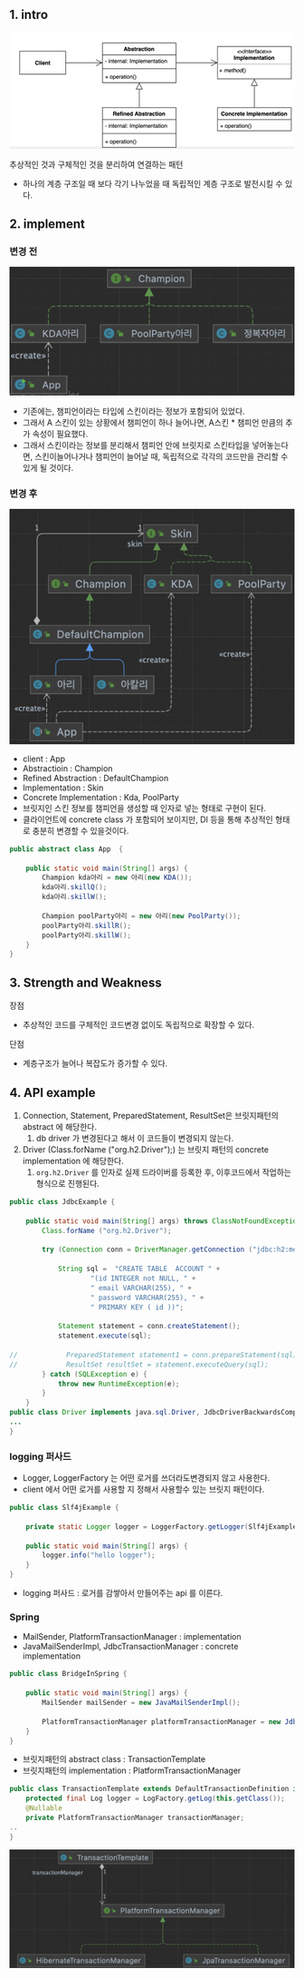 ## 1. intro



![스크린샷 2023-07-04 오후 2.31.34](img/bridge-01.png)

추상적인 것과 구체적인 것을 분리하여 연결하는 패턴

- 하나의 계층 구조일 때 보다 각기 나누었을 때 독립적인 계층 구조로 발전시킬 수 있다.





## 2. implement

### 변경 전

![스크린샷 2023-07-04 오후 2.32.18](img/bridge-02.png)





- 기존에는, 챔피언이라는 타입에 스킨이라는 정보가 포함되어 있었다.
- 그래서 A 스킨이 있는 상황에서 챔피언이 하나 늘어나면, A스킨 * 챔피언 만큼의 추가 속성이 필요했다.
- 그래서 스킨이라는 정보를 분리해서 챔피언 안에 브릿지로 스킨타입을 넣어놓는다면, 스킨이늘어나거나 챔피언이 늘어날 때, 독립적으로 각각의 코드만을 관리할 수 있게 될 것이다.

### 변경 후

![스크린샷 2023-07-04 오후 2.32.35](img/bridge-03.png)





- client : App
- Abstractioin : Champion
- Refined Abstraction : DefaultChampion
- Implementation : Skin
- Concrete Implementation : Kda, PoolParty
- 브릿지인 스킨 정보를 챔피언을 생성할 때 인자로 넣는 형태로 구현이 된다.
- 클라이언트에 concrete class 가 포함되어 보이지만, DI 등을 통해 추상적인 형태로 충분히 변경할 수 있을것이다.

```java
public abstract class App  {

    public static void main(String[] args) {
        Champion kda아리 = new 아리(new KDA());
        kda아리.skillQ();
        kda아리.skillW();

        Champion poolParty아리 = new 아리(new PoolParty());
        poolParty아리.skillR();
        poolParty아리.skillW();
    }
}
```

## 3. Strength and Weakness



장점

- 추상적인 코드를 구체적인 코드변경 없이도 독립적으로 확장할 수 있다.

단점

- 계층구조가 늘어나 복잡도가 증가할 수 있다.



## 4. API example

1. Connection, Statement, PreparedStatement, ResultSet은 브릿지패턴의 abstract 에 해당한다.
   1. db driver 가 변경된다고 해서 이 코드들이 변경되지 않는다.
2. Driver (Class.forName ("org.h2.Driver");) 는 브릿지 패턴의 concrete implementation 에 해당한다.
   1. `org.h2.Driver` 를 인자로 실제 드라이버를 등록한 후, 이후코드에서 작업하는 형식으로 진행된다.

```java
public class JdbcExample {

    public static void main(String[] args) throws ClassNotFoundException {
        Class.forName ("org.h2.Driver");

        try (Connection conn = DriverManager.getConnection ("jdbc:h2:mem:~/test", "sa","")) {

            String sql =  "CREATE TABLE  ACCOUNT " +
                    "(id INTEGER not NULL, " +
                    " email VARCHAR(255), " +
                    " password VARCHAR(255), " +
                    " PRIMARY KEY ( id ))";

            Statement statement = conn.createStatement();
            statement.execute(sql);

//            PreparedStatement statement1 = conn.prepareStatement(sql);
//            ResultSet resultSet = statement.executeQuery(sql);
        } catch (SQLException e) {
            throw new RuntimeException(e);
        }
    }
public class Driver implements java.sql.Driver, JdbcDriverBackwardsCompat {
...
}
```

### logging 퍼사드

- Logger, LoggerFactory 는 어떤 로거를 쓰더라도변경되지 않고 사용한다.
- client 에서 어떤 로거를 사용할 지 정해서 사용할수 있는 브릿지 패턴이다.

```java
public class Slf4jExample {

    private static Logger logger = LoggerFactory.getLogger(Slf4jExample.class);

    public static void main(String[] args) {
        logger.info("hello logger");
    }
}
```

- logging 퍼사드 : 로거를 감쌓아서 만들어주는 api 를 이른다.

### Spring

- MailSender, PlatformTransactionManager : implementation
- JavaMailSenderImpl, JdbcTransactionManager : concrete implementation

```java
public class BridgeInSpring {

    public static void main(String[] args) {
        MailSender mailSender = new JavaMailSenderImpl();

        PlatformTransactionManager platformTransactionManager = new JdbcTransactionManager();
    }
}
```

- 브릿지패턴의 abstract class  : TransactionTemplate
- 브릿지패턴의 implementation : PlatformTransactionManager

```java
public class TransactionTemplate extends DefaultTransactionDefinition implements TransactionOperations, InitializingBean {
    protected final Log logger = LogFactory.getLog(this.getClass());
    @Nullable
    private PlatformTransactionManager transactionManager;
..
}
```



![스크린샷 2023-07-04 오후 2.33.00](img/bridge-04.png)

